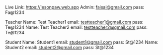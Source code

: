 Live Link: https://lesonpaw.web.app
Admin: faisal@gmail.com
pass: Fa@1234

Teacher 
Name: Test Teacher1 email: testteacher1@gmail.com pass: Te@1234
Name: Test Teacher2 email: testteacher2@gmail.com pass: Te@1234

Student
Name: Student1 email: student1@gmail.com pass: St@1234
Name: Student2 email: student2@gmail.com pass: St@1234
